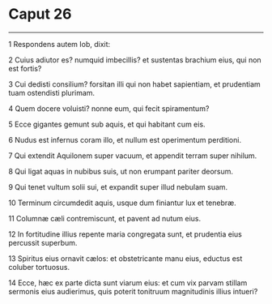 # Caput 26

***

1 Respondens autem Iob, dixit:

2 Cuius adiutor es? numquid imbecillis? et sustentas brachium eius, qui non est fortis?

3 Cui dedisti consilium? forsitan illi qui non habet sapientiam, et prudentiam tuam ostendisti plurimam.

4 Quem docere voluisti? nonne eum, qui fecit spiramentum?

5 Ecce gigantes gemunt sub aquis, et qui habitant cum eis.

6 Nudus est infernus coram illo, et nullum est operimentum perditioni.

7 Qui extendit Aquilonem super vacuum, et appendit terram super nihilum.

8 Qui ligat aquas in nubibus suis, ut non erumpant pariter deorsum.

9 Qui tenet vultum solii sui, et expandit super illud nebulam suam.

10 Terminum circumdedit aquis, usque dum finiantur lux et tenebræ.

11 Columnæ cæli contremiscunt, et pavent ad nutum eius.

12 In fortitudine illius repente maria congregata sunt, et prudentia eius percussit superbum.

13 Spiritus eius ornavit cælos: et obstetricante manu eius, eductus est coluber tortuosus.

14 Ecce, hæc ex parte dicta sunt viarum eius: et cum vix parvam stillam sermonis eius audierimus, quis poterit tonitruum magnitudinis illius intueri?


